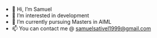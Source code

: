- 👋 Hi, I’m Samuel
- 👀 I’m interested in development
- 🌱 I’m currently pursuing  Masters in AIML
- 📫 You can contact me @ samuelsativel1999@gmail.com
<!---
samuelsativel/samuelsativel is a ✨ special ✨ repository because its `README.md` (this file) appears on your GitHub profile.
You can click the Preview link to take a look at your changes.
--->
